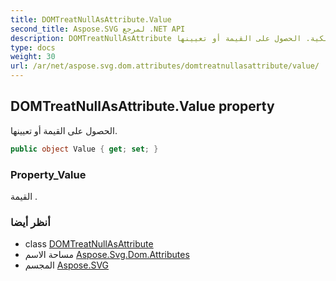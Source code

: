 ```yaml
---
title: DOMTreatNullAsAttribute.Value
second_title: Aspose.SVG لمرجع .NET API
description: DOMTreatNullAsAttribute ملكية. الحصول على القيمة أو تعيينها.
type: docs
weight: 30
url: /ar/net/aspose.svg.dom.attributes/domtreatnullasattribute/value/
---
```

## DOMTreatNullAsAttribute.Value property

الحصول على القيمة أو تعيينها.

```csharp
public object Value { get; set; }
```

### Property_Value

القيمة .

### أنظر أيضا

* class [DOMTreatNullAsAttribute](../)
* مساحة الاسم [Aspose.Svg.Dom.Attributes](../../domtreatnullasattribute/)
* المجسم [Aspose.SVG](../../../)


